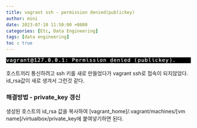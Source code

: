 ```yaml
---
title: vagrant ssh - permission denied(publickey)
author: mini
date: 2023-07-10 11:50:00 +0800
categories: [Etc, Data Engineering]
tags: [data engineering]
toc : true
---
```


![vagrant ssh permission denied](/assets/img/posts/vagrant-permission-denied.png)

호스트끼리 통신하려고 ssh 키를 새로 만들었다가 vagrant ssh로 접속이 되지않았다. id_rsa값이 새로 생겨서 그런것 같다.

### 해결방법 - private_key 갱신
생성된 호스트의 id_rsa 값을 복사하여 [vagrant_home]/.vagrant/machines/[vm name]/virtualbox/private_key에 붙여넣기하면 된다.




